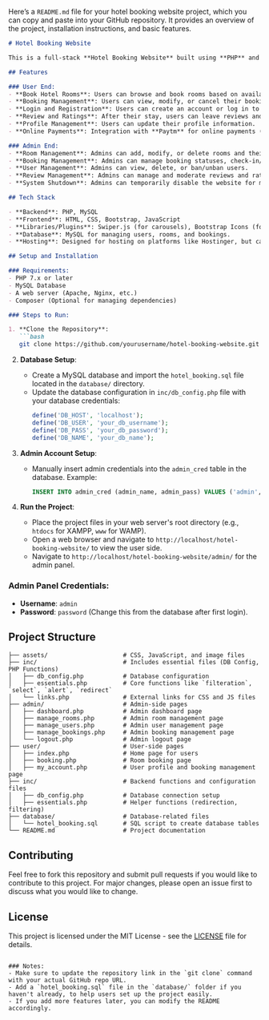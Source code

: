 Here’s a `README.md` file for your hotel booking website project, which you can copy and paste into your GitHub repository. It provides an overview of the project, installation instructions, and basic features.

```md
# Hotel Booking Website

This is a full-stack **Hotel Booking Website** built using **PHP** and **MySQL** for the backend and **HTML**, **CSS**, **Bootstrap**, and **JavaScript** for the frontend. This project includes both **user-end** and **admin-end** functionalities, allowing users to book hotel rooms, and administrators to manage bookings, users, and rooms.

## Features

### User End:
- **Book Hotel Rooms**: Users can browse and book rooms based on availability.
- **Booking Management**: Users can view, modify, or cancel their bookings.
- **Login and Registration**: Users can create an account or log in to manage their bookings.
- **Review and Ratings**: After their stay, users can leave reviews and ratings.
- **Profile Management**: Users can update their profile information.
- **Online Payments**: Integration with **Paytm** for online payments (or any payment gateway of your choice).

### Admin End:
- **Room Management**: Admins can add, modify, or delete rooms and their details.
- **Booking Management**: Admins can manage booking statuses, check-in/check-out, and issue refunds.
- **User Management**: Admins can view, delete, or ban/unban users.
- **Review Management**: Admins can manage and moderate reviews and ratings.
- **System Shutdown**: Admins can temporarily disable the website for maintenance.

## Tech Stack

- **Backend**: PHP, MySQL
- **Frontend**: HTML, CSS, Bootstrap, JavaScript
- **Libraries/Plugins**: Swiper.js (for carousels), Bootstrap Icons (for UI elements)
- **Database**: MySQL for managing users, rooms, and bookings.
- **Hosting**: Designed for hosting on platforms like Hostinger, but can be deployed on any PHP/MySQL supported platform.

## Setup and Installation

### Requirements:
- PHP 7.x or later
- MySQL Database
- A web server (Apache, Nginx, etc.)
- Composer (Optional for managing dependencies)

### Steps to Run:

1. **Clone the Repository**:
   ```bash
   git clone https://github.com/yourusername/hotel-booking-website.git
   ```

2. **Database Setup**:
   - Create a MySQL database and import the `hotel_booking.sql` file located in the `database/` directory.
   - Update the database configuration in `inc/db_config.php` file with your database credentials:
     ```php
     define('DB_HOST', 'localhost');
     define('DB_USER', 'your_db_username');
     define('DB_PASS', 'your_db_password');
     define('DB_NAME', 'your_db_name');
     ```

3. **Admin Account Setup**:
   - Manually insert admin credentials into the `admin_cred` table in the database. Example:
     ```sql
     INSERT INTO admin_cred (admin_name, admin_pass) VALUES ('admin', 'password');
     ```

4. **Run the Project**:
   - Place the project files in your web server's root directory (e.g., `htdocs` for XAMPP, `www` for WAMP).
   - Open a web browser and navigate to `http://localhost/hotel-booking-website/` to view the user side.
   - Navigate to `http://localhost/hotel-booking-website/admin/` for the admin panel.

### Admin Panel Credentials:
- **Username**: `admin`
- **Password**: `password` (Change this from the database after first login).

## Project Structure

```
├── assets/                     # CSS, JavaScript, and image files
├── inc/                        # Includes essential files (DB Config, PHP Functions)
│   ├── db_config.php           # Database configuration
│   ├── essentials.php          # Core functions like `filteration`, `select`, `alert`, `redirect`
│   └── links.php               # External links for CSS and JS files
├── admin/                      # Admin-side pages
│   ├── dashboard.php           # Admin dashboard page
│   ├── manage_rooms.php        # Admin room management page
│   ├── manage_users.php        # Admin user management page
│   ├── manage_bookings.php     # Admin booking management page
│   └── logout.php              # Admin logout page
├── user/                       # User-side pages
│   ├── index.php               # Home page for users
│   ├── booking.php             # Room booking page
│   ├── my_account.php          # User profile and booking management page
├── inc/                        # Backend functions and configuration files
│   ├── db_config.php           # Database connection setup
│   ├── essentials.php          # Helper functions (redirection, filtering)
├── database/                   # Database-related files
│   └── hotel_booking.sql       # SQL script to create database tables
└── README.md                   # Project documentation
```

## Contributing

Feel free to fork this repository and submit pull requests if you would like to contribute to this project. For major changes, please open an issue first to discuss what you would like to change.

## License

This project is licensed under the MIT License - see the [LICENSE](LICENSE) file for details.

```

### Notes:
- Make sure to update the repository link in the `git clone` command with your actual GitHub repo URL.
- Add a `hotel_booking.sql` file in the `database/` folder if you haven't already, to help users set up the project easily.
- If you add more features later, you can modify the README accordingly.
